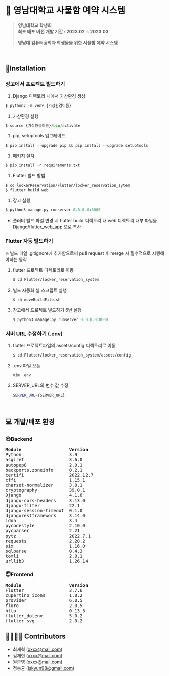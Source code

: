 # 🐯 영남대학교 사물함 예약 시스템

> **영남대학교 학생회**  
> **최초 배포 버전 개발 기간 : 2023.02 ~ 2023.03**  
> 
> **영남대 컴퓨터공학과 학생들을 위한 사물함 예약 시스템**    

<br>

## 💪Installation
### 장고에서 프로젝트 빌드하기

1. Django 디렉토리 내에서 가상환경 생성

```python
$ python3 -m venv {가상환경이름}
```

1. 가상환경 실행

```python
$ source {가상환경이름}/bin/activate
```

1. pip, setuptools 업그레이드

```python
$ pip install --upgrade pip && pip install --upgrade setuptools
```

1. 패키지 설치

```python
$ pip install -r requirements.txt
```

1. Flutter 빌드 방법

```bash
$ cd lockerReservation/Flutter/locker_reservation_sytem
$ flutter build web
```

1. 장고 실행

```python
$ python3 manage.py runserver 0.0.0.0:8000
```

- 플러터 빌드 파일 변경 시
flutter build 디렉토리 내 web 디렉토리 내부 파일들
Django/flutter_web_app 으로 복사

### Flutter 자동 빌드하기

<aside>
🔥 빌드 파일 .gitignore에 추가함으로써 pull request 후 merge 시 필수적으로 시행해야하는 동작

</aside>

1. flutter 프로젝트 디렉토리로 이동
    
    ```bash
    $ cd Flutter/locker_reservation_system
    ```
    
2. 빌드 자동화 셸 스크립트 실행
    
    ```bash
    $ sh moveBuildFile.sh
    ```
    
3. 장고에서 프로젝트 빌드하기 6번 실행
    
    ```python
    $ python3 manage.py runserver 0.0.0.0:8000
    ```
    

### 서버 URL 수정하기 (.env)

1. flutter 프로젝트파일의 assets/config 디렉토리로 이동
    
    ```bash
    $ cd Flutter/locker_reservation_system/assets/config
    ```
    
2. .env 파일 오픈
    
    ```bash
    vim .env
    ```
    
3. SERVER_URL의 변수 값 수정
    
    ```bash
    SERVER_URL={SERVER_URL}
    ```
<br>

## 💻 개발/배포 환경
### 😎Backend
<pre>
<b>Module                  Version</b>
Python                  3.9
asgiref                 3.6.0
autopep8                2.0.1
backports.zoneinfo      0.2.1
certifi                 2022.12.7
cffi                    1.15.1
charset-normalizer      3.0.1
cryptography            39.0.1
Django                  4.1.6
django-cors-headers     3.13.0
django-filter           22.1
django-session-timeout  0.1.0
djangorestframework     3.14.0
idna                    3.4
pycodestyle             2.10.0
pycparser               2.21
pytz                    2022.7.1
requests                2.28.2
six                     1.16.0
sqlparse                0.4.3
tomli                   2.0.1
urllib3                 1.26.14
</pre>
### 😇Frontend
<pre>
<b>Module                  Version</b>
Flutter                 3.7.6
cupertino_icons         1.0.2
provider                6.0.5
fluro                   2.0.5
http                    0.13.5
flutter_dotenv          5.0.2
flutter_svg             2.0.2
</pre>

## 👩‍👩‍👧‍👦 Contributors
- 최재혁 (xxxx@mail.com)
- 김재현 (xxxx@mail.com)
- 원준영 (xxxx@mail.com)
- 정승균 (jskyun98@gmail.com)